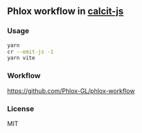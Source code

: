 
Phlox workflow in [calcit-js](http://calcit-lang.org/)
----

### Usage

```bash
yarn
cr --emit-js -1
yarn vite
```

### Workflow

https://github.com/Phlox-GL/phlox-workflow

### License

MIT
